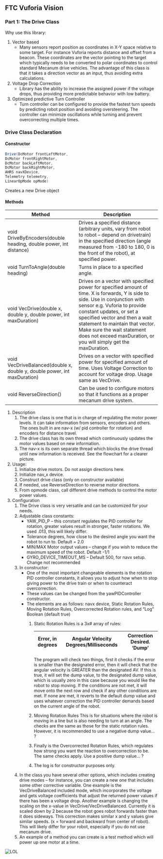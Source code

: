 ## FTC Vuforia Vision

### Part 1: The Drive Class

Why use this library:
1.	Vector based
    -	Many sensors report position as coordinates in X-Y space relative to some target. For instance Vuforia reports distance and offset from a beacon. These coordinates are the vector pointing to the target which typically needs to be converted to polar coordinates to control standard Mecanum drive vehicles. The advantage of this class is that it takes a direction vector as an input, thus avoiding extra calculations.
2.	Voltage Drop Correction
    -	Library has the ability to increase the assigned power if the voltage drops, thus providing more predictable behavior with low battery.
3.	Optimized predictive Turn Controller
    -	Turn controller can be configured to provide the fastest turn speeds by predicting robot position and avoiding oversteering. The controller can minimize oscillations while turning and prevent overcorrecting multiple times. 


### Drive Class Declaration

#### Constructor
``` Java
Drive(DcMotor frontLeftMotor, 
DcMotor frontRightMotor, 
DcMotor backLeftMotor, 
DcMotor backRightMotor, 
AHRS navXDevice, 
Telemetry telemetry, 
LinearOpMode opMode)
```
Creates a new Drive object

#### Methods

| Method | Description |
|-----------------------------|------------------------|
|void DriveByEncoders(double heading, double power, int distance)| Drives a specified distance (arbitrary units, vary from robot to robot – depend on drivetrain) in the specified direction (angle measured from -180 to 180, 0 is the front of the robot), at specified power.|
|void TurnToAngle(double heading)| Turns in place to a specified angle. |
|void VecDrive(double x, double y, double power, int maxDuration)|Drives on a vector with specified power for specified amount of time. X is forwards, Y is side to side. Use in conjunction with sensor e.g. Vuforia to provide constant updates, or set a specified vector and then a wait statement to maintain that vector. Make sure the wait statement does not exceed maxDuration, or you will simply get the maxDuration.|
|void VecDriveBalanced(double x, double y, double power, int maxDuration)|Drives on a vector with specified power for specified amount of time. Uses Voltage Correction to account for voltage drop. Usage same as VecDrive.|
|void ReverseDirection()|Can be used to configure motors so that it functions as a proper mecanum drive system.|

1. Description
    1.	The drive class is one that is in charge of regulating the motor power levels. It can take information from sensors, encoders and others. The ones built in are nav-x (w/ pid controller for rotation) and encoders for distance travel.
    2.	The drive class has its own thread which continuously updates the motor values based on new information.
    3.	The nav-x is its own separate thread which blocks the drive thread until new information is received. See the flowchart for a clearer picture.
2.	Usage:
    1.	Initialize drive motors. Do not assign directions here.
    2.	Initialize nav_x device.
    3.	Construct drive class (only on constructor available)
    4.	If needed, use ReverseDirection to reverse motor directions.
    5.	From opmode class, call different drive methods to control the motor power values.
3.	Configuration
    1.	The Drive class is very versatile and can be customized for your needs.
    2.	Adjustable class constants:
        -	YAW_PID_P – this constant regulates the PID controller for rotation, greater values result in stronger, faster rotations. We used .013, this will likely differ.
        -   Tolerance degrees, how close to the desired angle you want the robot to run to. Default = 2.0
        -	MIN/MAX Motor output values – change if you wish to reduce the maximum speed of the robot. Default -1/1
        -	GYRO_DEVICE_TIMEOUT_MS – Default 500, for navx setup. Change not recommended
    3.	In constructor:
        -   One of the most important changeable elements is the rotation PID controller constants, it allows you to adjust how when to stop giving power to the drive train or when to counteract overcorrection. 
        -	These values can be changed from the yawPIDController constructor.
        -	The elements are as follows: navx device, Static Rotation Rules, Moving Rotation Rules, Overcorrected Rotation rules, and “Log” Boolean (default true)
            1.	Static Rotation Rules is a 3x# array of rules:
                
                | Error, in degrees | Angular Velocity Degrees/Milliseconds | Correction Desired. ‘Dump’ |
                |-----------------------------|------------------------|---------|
                
                The program will check two things, first it checks if the error is smaller than the designated error, then it will check that the angular velocity is GREATER than the designated AV. If this is true, it will set the dump value, to the designated dump value, which is usually zero in this case because you would like the robot to stop moving. If the conditions are not met, it will move onto the next row and check if any other conditions are met. If none are met, it reverts to the default dump value and uses whatever correction the PID controller demands based on the current angle of the robot.
         
             2.	Moving Rotation Rules
                This is for situations where the robot is moving in a line but is also needing to turn at an angle. The checks are the same as those for the static rotation rules. However, it is recommended to use a negative dump value… ?
          
             3.	Finally is the Overcorrected Rotation Rules, which regulates how strong you want the reaction to overcorrection to be. The same checks apply. Use a positive dump value… ?
             4.	The log is for constructor purposes only.
    4.	In the class you have several other options, which includes creating drive modes – for instance, you can create a new one that includes some other corrective variable. One example is the VecDriveBalanced included mode, which incorporates the voltage and gets voltage coefficients that adjust the returned power values if there has been a voltage drop. Another example is changing the scaling on the x-value in VecDrive/VecDriveBalanced. Currently it is scaled down by 2 because the robot goes robot forwards faster than it does sideways.  This correction makes similar x and y values give similar speeds. (x = forward and backward from center of robot). This will likely differ for your robot, especially if you do not use mecanum drive.
    5.	An example of a method you can create is a test method which will power up one motor at a time.

![LOL](http://i.imgur.com/5u3rdjM.png)
